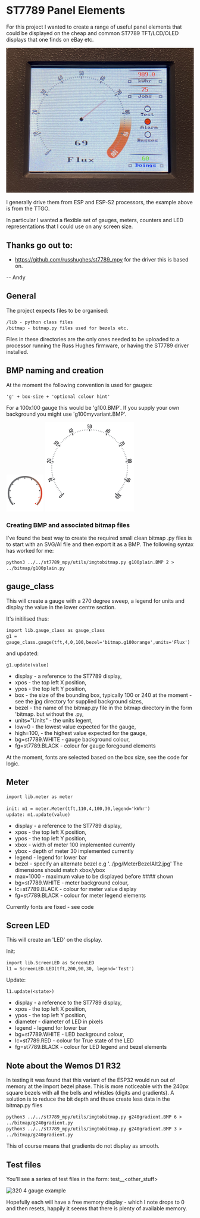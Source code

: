 # ST7789 Panel Elements

For this project I wanted to create a range of useful panel elements that could be displayed on 
the cheap and common ST7789 TFT/LCD/OLED displays that one finds on eBay etc.

![Running on TTGO](doc_img/ESP32-Example.png)

I generally drive them from ESP and ESP-S2 processors, the example above is from the TTGO.

In particular I wanted a flexible set of gauges, meters, counters and LED representations that I could use on any screen size.

## Thanks go out to:

- https://github.com/russhughes/st7789_mpy for the driver this is based on.

-- Andy

## General

The project expects files to be organised:

    /lib - python class files
    /bitmap - bitmap.py files used for bezels etc.

Files in these directories are the only ones needed to be uploaded to a processor running the Russ Hughes firmware, or having the ST7789 driver installed.

## BMP naming and creation

At the moment the following convention is used for gauges:

    'g' + box-size + 'optional colour hint'

For a 100x100 gauge this would be 'g100.BMP'.  If you supply your own background you might use 'g100myvariant.BMP'.

![Example Bezel 100](BMP/g100plainGrad.BMP)
![Example Bezel 240](BMP/g240plain.BMP)


### Creating BMP and associated bitmap files

I've found the best way to create the required small clean bitmap .py files is to start with an SVG/AI file and then export it as a BMP.  The following syntax has worked for me:

    python3 ../../st7789_mpy/utils/imgtobitmap.py g100plain.BMP 2 > ../bitmap/g100plain.py

## gauge_class

This will create a gauge with a 270 degree sweep, a legend for units and display the value in the lower centre section.

It's initilised thus:

    import lib.gauge_class as gauge_class
    g1 = gauge_class.gauge(tft,4,0,100,bezel='bitmap.g100orange',units='Flux')

and updated:

    g1.update(value)

- display - a reference to the ST7789 display, 
- xpos - the top left X position, 
- ypos - the top left Y position, 
- box - the size of the bounding box, typically 100 or 240 at the moment - see the jpg directory for supplied background sizes, 
- bezel - the name of the bitmap.py file in the bitmap directory in the form 'bitmap.<your file> but without the .py, 
- units="Units" - the units legent, 
- low=0 - the lowest value expected for the gauge, 
- high=100, - the highest value expected for the gauge,
- bg=st7789.WHITE - gauge background colour, 
- fg=st7789.BLACK - colour for gauge foregound elements

At the moment, fonts are selected based on the box size, see the code for logic.

## Meter

    import lib.meter as meter

    init: m1 = meter.Meter(tft,110,4,100,30,legend='kWhr')
    update: m1.update(value)

- display - a reference to the ST7789 display, 
- xpos - the top left X position, 
- ypos - the top left Y position, 
- xbox - width of meter 100 implemented currently
- ybox - depth of meter 30 implemented currently
- legend - legend for lower bar
- bezel - specify an alternate bezel e.g '../jpg/MeterBezelAlt2.jpg'  The dimensions should match xbox/ybox
- max=1000 - maximum value to be displayed before #### shown
- bg=st7789.WHITE - meter background colour, 
- lc=st7789.BLACK - colour for meter value display
- fg=st7789.BLACK - colour for meter legend elements

Currently fonts are fixed - see code

## Screen LED

This will create an 'LED' on the display.

Init:

    import lib.ScreenLED as ScreenLED
    l1 = ScreenLED.LED(tft,200,90,30, legend='Test')

Update:

    l1.update(<state>)

- display - a reference to the ST7789 display, 
- xpos - the top left X position, 
- ypos - the top left Y position, 
- diameter - diameter of LED in pixels
- legend - legend for lower bar
- bg=st7789.WHITE - LED background colour, 
- lc=st7789.RED - colour for True state of the LED
- fg=st7789.BLACK - colour for LED legend and bezel elements


## Note about the Wemos D1 R32

In testing it was found that this variant of the ESP32  would run out of memory at the import bezel phase.  This is more noticeable with the 240px square bezels with all the bells and whistles (digits and gradients).   A solution is to reduce the bit depth and thuse create less data in the bitmap.py files

    python3 ../../st7789_mpy/utils/imgtobitmap.py g240gradient.BMP 6 > ../bitmap/g240gradient.py
    python3 ../../st7789_mpy/utils/imgtobitmap.py g240gradient.BMP 3 > ../bitmap/g240gradient.py

This of course means that gradients do not display as smooth.


## Test files

You'll see a series of test files in the form:
    test_<resolution>_<other_stuff>

![320 4 gauge example](doc_img/320x240Example.png)

Hopefully each will have a free memory display - which I note drops to 0 and then resets, happily it seems that there is plenty of available memory.
    